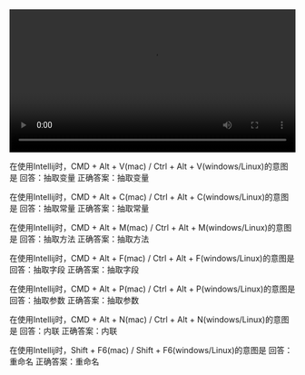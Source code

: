 <video width="100%" controls="" preload="auto">
   <source src="https://s3.cn-north-1.amazonaws.com.cn/tws-courses-resource/002.mp4
" type="video/mp4">
   <p>抱歉，你的浏览器不支持在线视频播放。</p>
</video>

在使用Intellij时，CMD + Alt + V(mac) / Ctrl + Alt + V(windows/Linux)的意图是
回答：抽取变量
正确答案：抽取变量

在使用Intellij时，CMD + Alt + C(mac) / Ctrl + Alt + C(windows/Linux)的意图是
回答：抽取常量
正确答案：抽取常量

在使用Intellij时，CMD + Alt + M(mac) / Ctrl + Alt + M(windows/Linux)的意图是
回答：抽取方法
正确答案：抽取方法

在使用Intellij时，CMD + Alt + F(mac) / Ctrl + Alt + F(windows/Linux)的意图是
回答：抽取字段
正确答案：抽取字段

在使用Intellij时，CMD + Alt + P(mac) / Ctrl + Alt + P(windows/Linux)的意图是
回答：抽取参数
正确答案：抽取参数

在使用Intellij时，CMD + Alt + N(mac) / Ctrl + Alt + N(windows/Linux)的意图是
回答：内联
正确答案：内联

在使用Intellij时，Shift + F6(mac) / Shift + F6(windows/Linux)的意图是
回答：重命名
正确答案：重命名
